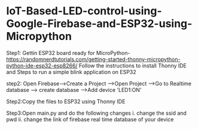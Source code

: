 # IoT-Based-LED-control-using-Google-Firebase-and-ESP32-using-Micropython


Step1: Gettin ESP32 board ready for MicroPython- https://randomnerdtutorials.com/getting-started-thonny-micropython-python-ide-esp32-esp8266/
Follow the instructions to install Thonny IDE and Steps to run a simple blink application on ESP32

step2: Open Firebase-->Create a Project -->Open Project -->Go to Realtime database --> create database -->Add device 'LED1:ON'

Step2:Copy the files to ESP32 using Thonny IDE

Step3:Open main.py and do the following changes
      i. change the ssid and pwd
      ii. change the link of firebase real time database of your device
           
